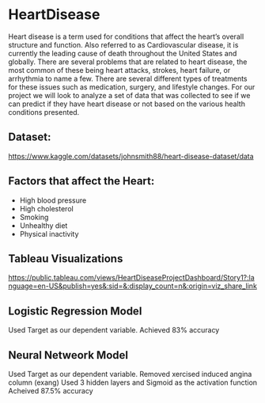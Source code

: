 # HeartDisease
Heart disease is a term used for conditions that affect the heart’s overall structure and function. Also referred to as Cardiovascular disease, it is currently the leading cause of death throughout the United States and globally. There are several problems that are related to heart disease, the most common of these being heart attacks, strokes, heart failure, or arrhythmia to name a few. There are several different types of treatments for these issues such as medication, surgery, and lifestyle changes. For our project we will look to analyze a set of data that was collected to see if we can predict if they have heart disease or not based on the various health conditions presented. 

## Dataset: 
https://www.kaggle.com/datasets/johnsmith88/heart-disease-dataset/data

## Factors that affect the Heart:
* High blood pressure
* High cholesterol
* Smoking
* Unhealthy diet
* Physical inactivity 
## Tableau Visualizations
https://public.tableau.com/views/HeartDiseaseProjectDashboard/Story1?:language=en-US&publish=yes&:sid=&:display_count=n&:origin=viz_share_link

## Logistic Regression Model
Used Target as our dependent variable.
Achieved 83% accuracy

## Neural Netweork Model
Used Target as our dependent variable.
Removed xercised induced angina column (exang)
Used 3 hidden layers and Sigmoid as the activation function
Acheived 87.5% accuracy
